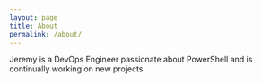 ```yaml
---
layout: page
title: About
permalink: /about/
---
```


Jeremy is a DevOps Engineer passionate about PowerShell and is continually working on new projects.
